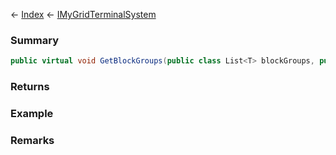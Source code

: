 ← [Index](Api-Index) ← [IMyGridTerminalSystem](Sandbox.ModAPI.Ingame.IMyGridTerminalSystem)

### Summary

```csharp
public virtual void GetBlockGroups(public class List<T> blockGroups, public sealed class Func<T, TResult> collect)
```

### Returns

### Example

### Remarks


